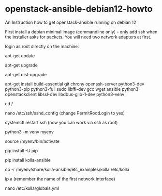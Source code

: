# openstack-ansible-debian12-howto

An Instruction how to get openstack-ansible running on debian 12

First install a debian minimal image (commandline only) - only add ssh when the installer asks for packets.
You will need two network adapters at first.

login as root directly on the machine:

apt-get update

apt-get upgrade

apt-get dist-upgrade

apt-get install build-essential git chrony openssh-server python3-dev python3-pip python3-full sudo libffi-dev gcc wget ansible python3-openstackclient libssl-dev libdbus-glib-1-dev python3-venv

cd /

nano /etc/ssh/sshd_config  (change PermitRootLogin to yes)

systemctl restart ssh (now you can work via ssh as root)

python3 -m venv myenv

source /myenv/bin/activate

pip install -U pip

pip install kolla-ansible

cp -r /myenv/share/kolla-ansible/etc_examples/kolla /etc/kolla

ip a       (remember the name of the first network interface)

nano /etc/kolla/globals.yml

